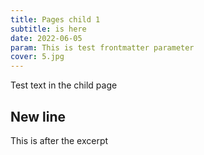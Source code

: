 ```yaml
---
title: Pages child 1
subtitle: is here
date: 2022-06-05
param: This is test frontmatter parameter
cover: 5.jpg
---
```


Test text in the child page

## New line

<!-- excerpt -->

This is after the excerpt


